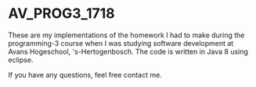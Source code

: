 AV_PROG3_1718
=============

These are my implementations of the homework I had to make during the programming-3 course when I was studying software development at Avans Hogeschool, 's-Hertogenbosch. The code is written in Java 8 using eclipse.

If you have any questions, feel free contact me.